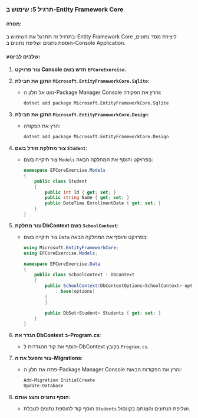 ### תרגיל 5: שימוש ב-Entity Framework Core

#### מטרה:
בתרגיל זה תתרגל את השימוש ב-Entity Framework Core ליצירת מסד נתונים, הוספת נתונים ושליפת נתונים ב-Console Application.

#### שלבים לביצוע:

1. **צור פרויקט Console חדש בשם `EFCoreExercise`.**

2. **התקן את חבילת `Microsoft.EntityFrameworkCore.Sqlite`**:
   - נווט אל חלון ה-Package Manager Console והרץ את הפקודה:
     ```sh
     dotnet add package Microsoft.EntityFrameworkCore.Sqlite
     ```

3. **התקן את חבילת `Microsoft.EntityFrameworkCore.Design`**:
   - הרץ את הפקודה:
     ```sh
     dotnet add package Microsoft.EntityFrameworkCore.Design
     ```

4. **צור מחלקת מודל בשם `Student`**:
   - צור תיקייה בשם `Models` בפרויקט והוסף את המחלקה הבאה:
     ```csharp
     namespace EFCoreExercise.Models
     {
         public class Student
         {
             public int Id { get; set; }
             public string Name { get; set; }
             public DateTime EnrollmentDate { get; set; }
         }
     }
     ```

5. **צור מחלקת DbContext בשם `SchoolContext`**:
   - צור תיקייה בשם `Data` בפרויקט והוסף את המחלקה הבאה:
     ```csharp
     using Microsoft.EntityFrameworkCore;
     using EFCoreExercise.Models;

     namespace EFCoreExercise.Data
     {
         public class SchoolContext : DbContext
         {
             public SchoolContext(DbContextOptions<SchoolContext> options)
                 : base(options)
             {
             }

             public DbSet<Student> Students { get; set; }
         }
     }
     ```

6. **הגדר את DbContext ב-Program.cs**:
   - הוסף את קוד ההגדרות ל-DbContext בקובץ `Program.cs`.

7. **צור והפעל את ה-Migrations**:
   - פתח את חלון ה-Package Manager Console והרץ את הפקודות הבאות:
     ```sh
     Add-Migration InitialCreate
     Update-Database
     ```

8. **הוסף נתונים והצג אותם**:
   - הוסף קוד להוספת נתונים לטבלת `Students` ושליפת הנתונים והצגתם בקונסול.
